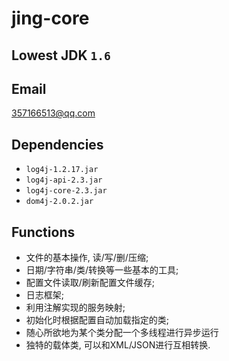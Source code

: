 # jing-core

Lowest JDK `1.6`
---

Email
---
357166513@qq.com

Dependencies
---

* `log4j-1.2.17.jar`
* `log4j-api-2.3.jar`
* `log4j-core-2.3.jar`
* `dom4j-2.0.2.jar`

Functions
---

* 文件的基本操作, 读/写/删/压缩;
* 日期/字符串/类/转换等一些基本的工具;
* 配置文件读取/刷新配置文件缓存;
* 日志框架;
* 利用注解实现的服务映射;
* 初始化时根据配置自动加载指定的类;
* 随心所欲地为某个类分配一个多线程进行异步运行
* 独特的载体类, 可以和XML/JSON进行互相转换.
